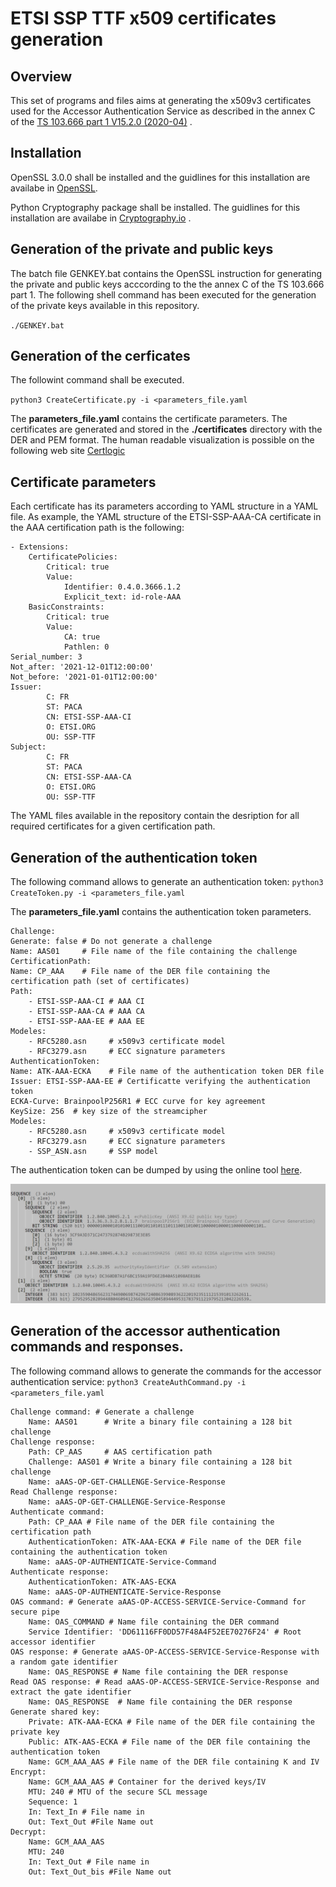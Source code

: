 # ETSI SSP TTF x509 certificates generation
## Overview
This set of programs and files aims at generating the x509v3 certificates used for the Accessor Authentication Service as described in the annex C of the [TS 103.666 part 1 V15.2.0  (2020-04)](https://www.etsi.org/deliver/etsi_ts/103600_103699/10366601/15.00.00_60/ts_10366601v150000p.pdf) .
## Installation
OpenSSL 3.0.0 shall be installed and the guidlines for this installation are availabe in [OpenSSL](https://www.openssl.org).

Python Cryptography package shall be installed. The guidlines for this installation are availabe in [Cryptography.io](https://cryptography.io/en/latest/installation.html) .

## Generation of the private and public keys
The batch file GENKEY.bat contains the OpenSSL instruction for generating the private and public keys acccording to the the annex C of the TS 103.666 part 1.
The following shell command has been executed for the generation of the private keys available in this repository.

`./GENKEY.bat`

## Generation of the cerficates
The followint command shall be executed.

`python3 CreateCertificate.py -i <parameters_file.yaml`

The **parameters_file.yaml** contains the certificate parameters.
The certificates are generated and stored in the **./certificates** directory with the DER and PEM format.
The human readable visualization is possible on the following web site [Certlogic](https://certlogik.com/decoder)
## Certificate parameters
Each certificate has its parameters according to YAML structure in a YAML file.
As example, the YAML structure of the ETSI-SSP-AAA-CA certificate in the AAA certification path is the following:

    - Extensions:
        CertificatePolicies:
            Critical: true
            Value:
                Identifier: 0.4.0.3666.1.2
                Explicit_text: id-role-AAA
        BasicConstraints:
            Critical: true
            Value:
                CA: true
                Pathlen: 0
    Serial_number: 3
    Not_after: '2021-12-01T12:00:00'
    Not_before: '2021-01-01T12:00:00'
    Issuer:
            C: FR
            ST: PACA
            CN: ETSI-SSP-AAA-CI
            O: ETSI.ORG
            OU: SSP-TTF
    Subject:
            C: FR
            ST: PACA
            CN: ETSI-SSP-AAA-CA
            O: ETSI.ORG
            OU: SSP-TTF
The YAML files available in the repository contain the desription for all required certificates for a given certification path.
## Generation of the authentication token
The following command allows to generate an authentication token:
`python3 CreateToken.py -i <parameters_file.yaml`

The **parameters_file.yaml** contains the authentication token parameters.

    Challenge:
    Generate: false # Do not generate a challenge
    Name: AAS01     # File name of the file containing the challenge
    CertificationPath: 
    Name: CP_AAA    # File name of the DER file containing the certification path (set of certificates)
    Path:
        - ETSI-SSP-AAA-CI # AAA CI
        - ETSI-SSP-AAA-CA # AAA CA
        - ETSI-SSP-AAA-EE # AAA EE
    Modeles:
        - RFC5280.asn     # x509v3 certificate model
        - RFC3279.asn     # ECC signature parameters
    AuthenticationToken:  
    Name: ATK-AAA-ECKA    # File name of the authentication token DER file
    Issuer: ETSI-SSP-AAA-EE # Certificatte verifying the authentication token
    ECKA-Curve: BrainpoolP256R1 # ECC curve for key agreement
    KeySize: 256  # key size of the streamcipher
    Modeles: 
        - RFC5280.asn     # x509v3 certificate model
        - RFC3279.asn     # ECC signature parameters
        - SSP_ASN.asn     # SSP model

The authentication token can be dumped by using the online tool [here](https://lapo.it/asn1js/#).

![ATK.AAA.ECKA dump](./ATK_DUMP.png)

## Generation of the accessor authentication commands and responses.
The following command allows to generate the commands for the accessor authentication service:
`python3 CreateAuthCommand.py -i <parameters_file.yaml`

    Challenge command: # Generate a challenge
        Name: AAS01      # Write a binary file containing a 128 bit challenge
    Challenge response:
        Path: CP_AAS     # AAS certification path
        Challenge: AAS01 # Write a binary file containing a 128 bit challenge
        Name: aAAS-OP-GET-CHALLENGE-Service-Response
    Read Challenge response:
        Name: aAAS-OP-GET-CHALLENGE-Service-Response
    Authenticate command:
        Path: CP_AAA # File name of the DER file containing the certification path
        AuthenticationToken: ATK-AAA-ECKA # File name of the DER file containing the authentication token
        Name: aAAS-OP-AUTHENTICATE-Service-Command
    Authenticate response:
        AuthenticationToken: ATK-AAS-ECKA
        Name: aAAS-OP-AUTHENTICATE-Service-Response 
    OAS command: # Generate aAAS-OP-ACCESS-SERVICE-Service-Command for secure pipe
        Name: OAS_COMMAND # Name file containing the DER command
        Service Identifier: 'DD61116FF0DD57F48A4F52EE70276F24' # Root accessor identifier
    OAS response: # Generate aAAS-OP-ACCESS-SERVICE-Service-Response with a random gate identifier
        Name: OAS_RESPONSE # Name file containing the DER response
    Read OAS response: # Read aAAS-OP-ACCESS-SERVICE-Service-Response and extract the gate identifier
        Name: OAS_RESPONSE  # Name file containing the DER response 
    Generate shared key:
        Private: ATK-AAA-ECKA # File name of the DER file containing the private key
        Public: ATK-AAS-ECKA # File name of the DER file containing the authentication token
        Name: GCM_AAA_AAS # File name of the DER file containing K and IV
    Encrypt:
        Name: GCM_AAA_AAS # Container for the derived keys/IV
        MTU: 240 # MTU of the secure SCL message
        Sequence: 1
        In: Text_In # File name in
        Out: Text_Out #File Name out
    Decrypt:
        Name: GCM_AAA_AAS
        MTU: 240
        In: Text_Out # File name in
        Out: Text_Out_bis #File Name out
